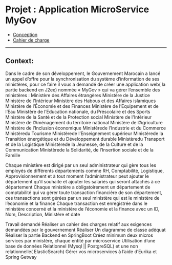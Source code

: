 # Projet : Application MicroService MyGov

* [Conception](https://drive.google.com/file/d/1CZka3bC7rFA4SjicQJLWGlNOvLRhmO4f/view?usp=sharing)
* [Cahier de charge](https://drive.google.com/file/d/1CZka3bC7rFA4SjicQJLWGlNOvLRhmO4f/view?usp=sharing)
___
## Context:
Dans le cadre de son développement, le Gouvernement Marocain a lancé un appel d’offre pour la synchronisation du système d’information de ses ministères, pour ce faire il vous a demandé de créer une application web( la partie backend en J2ee) nommée « MyGov »  qui va gérer l’ensemble des ministères :
Ministère des Affaires étrangères
Ministère de la Justice
Ministère de l'Intérieur
Ministère des Habous et des Affaires islamiques
Ministère de l’Économie et des Finances
Ministère de l’Equipement et de l’Eau
Ministère de l’Education nationale, du Préscolaire et des Sports
Ministère de la Santé et de la Protection social
Ministère de l'Intérieur
Ministère de l’Aménagement du territoire national
Ministère de l’Agriculture
Ministère de l’Inclusion économique
Ministèrede l’Industrie et du Commerce
Ministèredu Tourisme
Ministèrede l’Enseignement supérieur
Ministèrede la Transition énergétique et du Développement durable
Ministèredu Transport et de la Logistique
Ministèrede la Jeunesse, de la Culture et de la Communication
Ministèrede la Solidarité, de l’Insertion sociale et de la Famille

Chaque ministère est dirigé par un seul administrateur qui gère tous les employés de différents départements comme RH, Comptabilité, Logistique, Approvisionnement et à tout moment l’administrateur peut ajouter le département qu’il souhaite et ajouter les salariés qui seront attachés à ce département
Chaque ministère a obligatoirement un département de comptabilité qui va gérer toute transaction financière de son département, ces transactions sont gérées par un seul ministère qui est le ministère de l’économie et la finance
Chaque transaction est enregistrée dans le ministère concerné et la ministère de l’économie et la finance avec un ID, Nom, Description, Ministère et date

Travail demandé
Réaliser un cahier des charges relatif aux exigences demandées par le gouvernement
Réaliser Un diagramme de classe adéquat
Réaliser la partie Backend en SpringBoot
Créez minimum deux micros services par ministère, chaque entité par microservice
Utilisation d’une base de données Relationnel (Mysql || PostgreSQL) et une non relationnelle( ElasticSearch)
Gérer vos microservices à l’aide d’Eurika et Spring Getway

